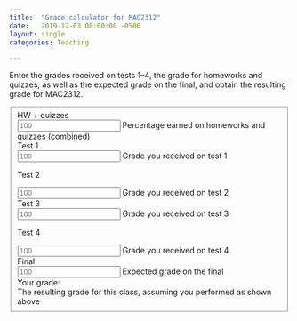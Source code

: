 ```yaml
---
title:  "Grade calculator for MAC2312"
date:   2019-12-03 08:00:00 -0500
layout: single
categories: Teaching

--- 
```


<head>
<meta charset="utf-8">
<link rel="stylesheet" href="https://maxcdn.bootstrapcdn.com/bootstrap/3.3.5/css/bootstrap.min.css">
<script src="https://code.jquery.com/jquery-1.11.3.min.js"></script>
<script src="https://maxcdn.bootstrapcdn.com/bootstrap/3.3.5/js/bootstrap.min.js"></script>
</head>

<div class="container">
<p>
Enter the grades received on tests 1–4, the grade for homeworks and quizzes, as well as the expected grade on the final, and obtain the resulting grade for MAC2312.
</p> 

<form class="form-horizontal">
<fieldset>

<div class="form-group">
<label class="col-md-4 control-label" for="hw"> HW + quizzes </label> 
<div class="col-md-4">
<input id="hw" placeholder="100" class="form-control input-md" type="text">
<span class="help-block">Percentage earned on homeworks and quizzes (combined)</span>
</div>
</div>

<div class="form-group">
<label class="col-md-2 control-label" for="one"> Test 1 </label> 
<div class="col-md-3">
<input id="one" placeholder="100" class="form-control input-md" type="text">
<span class="help-block"> Grade you received on test 1</span>
</div>

<label class="col-md-2 control-label" for="two"> Test 2 </label> 
<div class="col-md-3">
<input id="two" placeholder="100" class="form-control input-md" type="text">
<span class="help-block"> Grade you received on test 2</span>
</div>
</div>

<div class="form-group">
<label class="col-md-2 control-label" for="three"> Test 3 </label> 
<div class="col-md-3">
<input id="three" placeholder="100" class="form-control input-md" type="text">
<span class="help-block"> Grade you received on test 3</span>
</div>

<label class="col-md-2 control-label" for="four"> Test 4 </label> 
<div class="col-md-3">
<input id="four" placeholder="100" class="form-control input-md" type="text">
<span class="help-block"> Grade you received on test 4</span>
</div>
</div>


<div class="form-group">
<label class="col-md-4 control-label" for="final"> Final </label> 
<div class="col-md-4">
<input id="final" placeholder="100" class="form-control input-md" type="text">
<span class="help-block">Expected grade on the final</span>
</div>
</div>

<div class="form-group">
<label class="col-md-4 control-label" for="result"> Your grade: </label> 
<div class="col-md-4">
<div id="result" class="form-control">
</div>
<span class="help-block">The resulting grade for this class, assuming you performed as
shown above</span>
</div>
</div>

</fieldset>
</form>
</div>

<script>
$(function () {
        var hw = 0, tests = [0,0,0,0], f = 0, r = 0, m =0;

        function format(x) {
        x = String(x);
        var n = x.indexOf('.');
        if (n <= 0) { return x; }
        return x.substr(0, n + 3);
        }

        function evaluate(selector) {
        var x = $(selector).val();

        if (x.indexOf('*') > 0 || x.indexOf('+') > 0 || x.indexOf('/') > 0) {
        x = eval(x);
        }

        return Number(x);
        }

        function calculate() {
            var mes = "";
            hw = evaluate("#hw");
            tests[1] = evaluate("#one");
            tests[2] = evaluate("#two");
            tests[3] = evaluate("#three");
            tests[4] = evaluate("#four");
            f = evaluate("#final");

            m = Math.min(tests[1],tests[2],tests[3],tests[4]);
            r =  
                0.6*( tests[1]+tests[2]+tests[3]+tests[4] )/4
                // 0.6*( tests[1]+tests[2]+tests[3]+tests[4] + Math.max((f-m)/2, 0) )/4
                +0.1*hw
                +0.3*f;

             if (r>89)
                 mes = " (A)";
             else if (r>79)
                 mes = " (B)";
             else if (r>69)
                 mes = " (C)";
             else if (r>59)
                 mes = " (D)";
             else if (r>0)
                 mes = " (F)";

            // if (r>89)
            //     mes = " (A)";
            // else if (r>88)
            //     mes = " (A-)";
            // else if (r>79)
            //     mes = " (B)";
            // else if (r>69)
            //     mes = " (C)";
            // else if (r>67)
            //     mes = " (C-)";
            // else if (r>50)
            //     mes = " (D)";
            // else if (r>0)
            //     mes = " (F)";

            $("#result").text(format(String(r))+mes);
        }

        $("#one,#two,#three,#four,#hw,#final").keyup(function (e) {
                calculate();
                });

        calculate();
});
</script>
